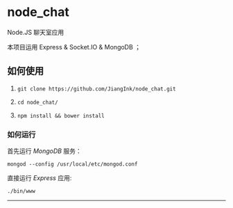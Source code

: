 # node_chat

Node.JS 聊天室应用

本项目运用 Express &amp; Socket.IO &amp; MongoDB ；

## 如何使用

1. `git clone https://github.com/JiangInk/node_chat.git`

2. `cd node_chat/`

3. `npm install && bower install`

### 如何运行

首先运行 _MongoDB_ 服务：

	mongod --config /usr/local/etc/mongod.conf

直接运行 _Express_ 应用:

    ./bin/www


---

